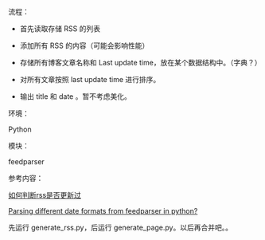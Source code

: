 流程：

- 首先读取存储 RSS 的列表

- 添加所有 RSS 的内容（可能会影响性能）

- 存储所有博客文章名称和 Last update time，放在某个数据结构中。（字典？）

- 对所有文章按照 last update time 进行排序。
- 输出 title 和 date 。暂不考虑美化。

环境：

Python

模块：

feedparser

参考内容：

[如何判断rss是否更新过](https://segmentfault.com/q/1010000002681837)

[Parsing different date formats from feedparser in python?](https://stackoverflow.com/questions/225274/parsing-different-date-formats-from-feedparser-in-python)

先运行 generate_rss.py，后运行 generate_page.py。以后再合并吧。。